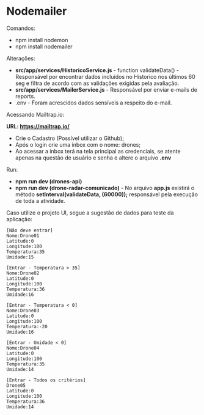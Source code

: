 # Nodemailer

Comandos:
* npm install nodemon
* npm install nodemailer

Alterações:
* **src/app/services/HistoricoService.js** - function validateData() - Responsável por encontrar dados incluídos no Historico nos últimos 60 seg e filtra de acordo com as validações exigidas pela avaliação.
* **src/app/services/MailerService.js** - Responsável por enviar e-mails de reports.
* .env - Foram acrescidos dados sensíveis a respeito do e-mail.

Acessando Mailtrap.io:

**URL: https://mailtrap.io/**
* Crie o Cadastro (Possível utilizar o Github);
* Após o login crie uma inbox com o nome: drones;
* Ao acessar a inbox terá na tela principal as credenciais, se atente apenas na questão de usuário e senha e altere o arquivo **.env**

Run:

* **npm run dev (drones-api)**
* **npm run dev (drone-radar-comunicado)** - No arquivo **app.js** existirá o método **setInterval(validateData, (60000));** responsável pela execução de toda a atividade.

Caso utilize o projeto UI, segue a sugestão de dados para teste da aplicação:

```
[Não deve entrar]
Nome:Drone01
Latitude:0
Longitude:100
Temperatura:35
Umidade:15

[Entrar - Temperatura > 35]
Nome:Drone02
Latitude:0
Longitude:100
Temperatura:36
Umidade:16

[Entrar - Temperatura < 0]
Nome:Drone03
Latitude:0
Longitude:100
Temperatura:-20
Umidade:16

[Entrar - Umidade < 0]
Nome:Drone04
Latitude:0
Longitude:100
Temperatura:35
Umidade:14

[Entrar - Todos os critérios]
Drone05
Latitude:0
Longitude:100
Temperatura:36
Umidade:14

```




